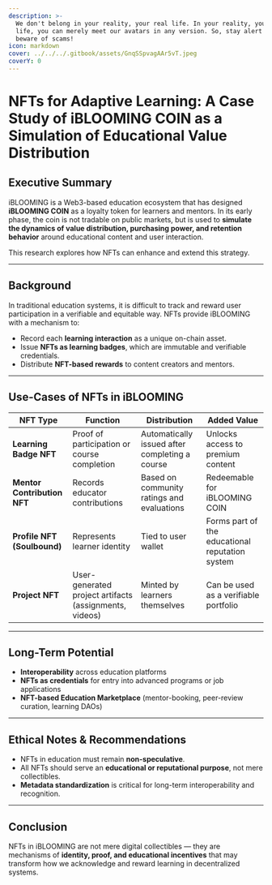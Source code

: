 ```yaml
---
description: >-
  We don't belong in your reality, your real life. In your reality, your real
  life, you can merely meet our avatars in any version. So, stay alert and
  beware of scams!
icon: markdown
cover: ../../../.gitbook/assets/GnqSSpvagAAr5vT.jpeg
coverY: 0
---
```


# NFTs for Adaptive Learning: A Case Study of iBLOOMING COIN as a Simulation of Educational Value Distribution

## Executive Summary

iBLOOMING is a Web3-based education ecosystem that has designed **iBLOOMING COIN** as a loyalty token for learners and mentors. In its early phase, the coin is not tradable on public markets, but is used to **simulate the dynamics of value distribution, purchasing power, and retention behavior** around educational content and user interaction.

This research explores how NFTs can enhance and extend this strategy.

---

## Background

In traditional education systems, it is difficult to track and reward user participation in a verifiable and equitable way. NFTs provide iBLOOMING with a mechanism to:

- Record each **learning interaction** as a unique on-chain asset.
- Issue **NFTs as learning badges**, which are immutable and verifiable credentials.
- Distribute **NFT-based rewards** to content creators and mentors.

---

## Use-Cases of NFTs in iBLOOMING

| NFT Type | Function | Distribution | Added Value |
|----------|----------|--------------|-------------|
| **Learning Badge NFT** | Proof of participation or course completion | Automatically issued after completing a course | Unlocks access to premium content |
| **Mentor Contribution NFT** | Records educator contributions | Based on community ratings and evaluations | Redeemable for iBLOOMING COIN |
| **Profile NFT (Soulbound)** | Represents learner identity | Tied to user wallet | Forms part of the educational reputation system |
| **Project NFT** | User-generated project artifacts (assignments, videos) | Minted by learners themselves | Can be used as a verifiable portfolio |

---

## Long-Term Potential

- **Interoperability** across education platforms
- **NFTs as credentials** for entry into advanced programs or job applications
- **NFT-based Education Marketplace** (mentor-booking, peer-review curation, learning DAOs)

---

## Ethical Notes & Recommendations

- NFTs in education must remain **non-speculative**.
- All NFTs should serve an **educational or reputational purpose**, not mere collectibles.
- **Metadata standardization** is critical for long-term interoperability and recognition.

---

## Conclusion

NFTs in iBLOOMING are not mere digital collectibles — they are mechanisms of **identity, proof, and educational incentives** that may transform how we acknowledge and reward learning in decentralized systems.

